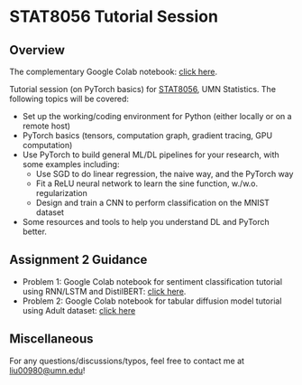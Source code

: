 # STAT8056 Tutorial Session

## Overview

The complementary Google Colab notebook: [click here](https://colab.research.google.com/drive/1N2F-X4Q9-9Dr-zuUNMPUZQb8of3HMHc5?usp=sharing).

Tutorial session (on PyTorch basics) for [STAT8056](http://users.stat.umn.edu/~xshen/stat8056.htm), UMN Statistics. The following topics will be covered:
* Set up the working/coding environment for Python (either locally or on a remote host)
* PyTorch basics (tensors, computation graph, gradient tracing, GPU computation)
* Use PyTorch to build general ML/DL pipelines for your research, with some examples including:
  * Use SGD to do linear regression, the naive way, and the PyTorch way
  * Fit a ReLU neural network to learn the sine function, w./w.o. regularization
  * Design and train a CNN to perform classification on the MNIST dataset
* Some resources and tools to help you understand DL and PyTorch better.


## Assignment 2 Guidance

* Problem 1: Google Colab notebook for sentiment classification tutorial using RNN/LSTM and DistilBERT: [click here](https://colab.research.google.com/drive/1L2Y_AEr-nUzSKCPcOSHXfktxVCA8gjQt?usp=sharing).
* Problem 2: Google Colab notebook for tabular diffusion model tutorial using Adult dataset: [click here](https://colab.research.google.com/drive/1Fr7GTGOeqqJ0zfv6F088bM1Yz8aNTew1?usp=sharing)

## Miscellaneous

For any questions/discussions/typos, feel free to contact me at liu00980@umn.edu!
